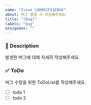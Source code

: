 ```yaml
---
name: "Issue \U0001F41EBUG"
about: 버그 발생 시 작성해주세요.
title: "[Bug]"
labels: "bug"
assignees: ""
---
```


### 📌 Description

발생한 버그에 대해 자세히 작성해주세요.

### ✅ ToDo

버그 수정을 위한 ToDoList를 작성해주세요.

- [ ] todo 1
- [ ] todo 2
